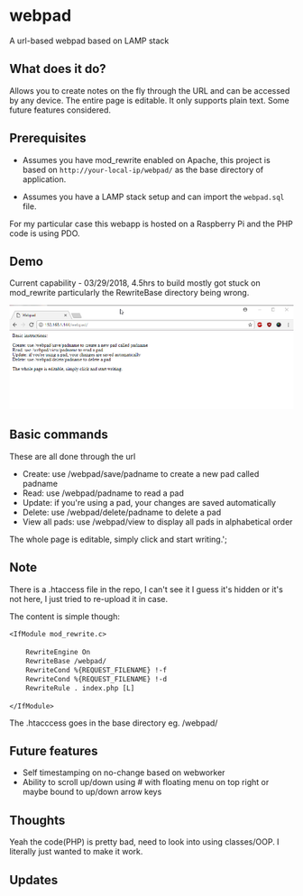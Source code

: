 # webpad
A url-based webpad based on LAMP stack

## What does it do?
Allows you to create notes on the fly through the URL and can be accessed by any device. The entire page is editable. It only supports plain text. Some future features considered.

## Prerequisites
* Assumes you have mod_rewrite enabled on Apache, this project is based on ```http://your-local-ip/webpad/``` as the base directory of application.

* Assumes you have a LAMP stack setup and can import the ```webpad.sql``` file.

For my particular case this webapp is hosted on a Raspberry Pi and the PHP code is using PDO.

## Demo

Current capability - 03/29/2018, 4.5hrs to build mostly got stuck on mod_rewrite particularly the RewriteBase directory being wrong.

![webpad basic CRUD capability first version](https://raw.githubusercontent.com/jdc-cunningham/webpad/master/webpad-basic-crud-demo-smaller.gif)

## Basic commands

These are all done through the url

* Create: use /webpad/save/padname to create a new pad called padname
* Read: use /webpad/padname to read a pad
* Update: if you're using a pad, your changes are saved automatically
* Delete: use /webpad/delete/padname to delete a pad
* View all pads: use /webpad/view to display all pads in alphabetical order

The whole page is editable, simply click and start writing.';

## Note

There is a .htaccess file in the repo, I can't see it I guess it's hidden or it's not here, I just tried to re-upload it in case.

The content is simple though:
```
<IfModule mod_rewrite.c>

    RewriteEngine On
    RewriteBase /webpad/
    RewriteCond %{REQUEST_FILENAME} !-f
    RewriteCond %{REQUEST_FILENAME} !-d
    RewriteRule . index.php [L]

</IfModule>
```
The .htacccess goes in the base directory eg. /webpad/

## Future features

* Self timestamping on no-change based on webworker
* Ability to scroll up/down using # with floating menu on top right or maybe bound to up/down arrow keys

## Thoughts

Yeah the code(PHP) is pretty bad, need to look into using classes/OOP. I literally just wanted to make it work.

## Updates
